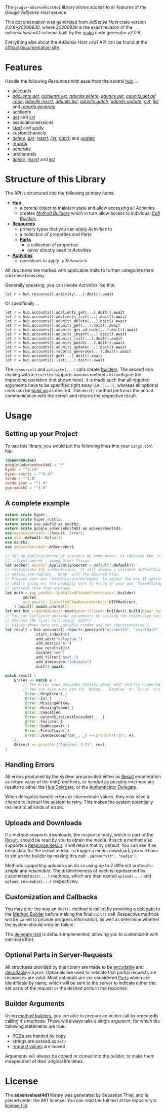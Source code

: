 <!---
DO NOT EDIT !
This file was generated automatically from 'src/mako/api/README.md.mako'
DO NOT EDIT !
-->
The `google-adsensehost4d1` library allows access to all features of the *Google AdSense Host* service.

This documentation was generated from *AdSense Host* crate version *2.0.8+20200930*, where *20200930* is the exact revision of the *adsensehost:v4.1* schema built by the [mako](http://www.makotemplates.org/) code generator *v2.0.8*.

Everything else about the *AdSense Host* *v4d1* API can be found at the
[official documentation site](https://developers.google.com/adsense/host/).
# Features

Handle the following *Resources* with ease from the central [hub](https://docs.rs/google-adsensehost4d1/2.0.8+20200930/google_adsensehost4d1/AdSenseHost) ... 

* [accounts](https://docs.rs/google-adsensehost4d1/2.0.8+20200930/google_adsensehost4d1/api::Account)
 * [*adclients get*](https://docs.rs/google-adsensehost4d1/2.0.8+20200930/google_adsensehost4d1/api::AccountAdclientGetCall), [*adclients list*](https://docs.rs/google-adsensehost4d1/2.0.8+20200930/google_adsensehost4d1/api::AccountAdclientListCall), [*adunits delete*](https://docs.rs/google-adsensehost4d1/2.0.8+20200930/google_adsensehost4d1/api::AccountAdunitDeleteCall), [*adunits get*](https://docs.rs/google-adsensehost4d1/2.0.8+20200930/google_adsensehost4d1/api::AccountAdunitGetCall), [*adunits get ad code*](https://docs.rs/google-adsensehost4d1/2.0.8+20200930/google_adsensehost4d1/api::AccountAdunitGetAdCodeCall), [*adunits insert*](https://docs.rs/google-adsensehost4d1/2.0.8+20200930/google_adsensehost4d1/api::AccountAdunitInsertCall), [*adunits list*](https://docs.rs/google-adsensehost4d1/2.0.8+20200930/google_adsensehost4d1/api::AccountAdunitListCall), [*adunits patch*](https://docs.rs/google-adsensehost4d1/2.0.8+20200930/google_adsensehost4d1/api::AccountAdunitPatchCall), [*adunits update*](https://docs.rs/google-adsensehost4d1/2.0.8+20200930/google_adsensehost4d1/api::AccountAdunitUpdateCall), [*get*](https://docs.rs/google-adsensehost4d1/2.0.8+20200930/google_adsensehost4d1/api::AccountGetCall), [*list*](https://docs.rs/google-adsensehost4d1/2.0.8+20200930/google_adsensehost4d1/api::AccountListCall) and [*reports generate*](https://docs.rs/google-adsensehost4d1/2.0.8+20200930/google_adsensehost4d1/api::AccountReportGenerateCall)
* adclients
 * [*get*](https://docs.rs/google-adsensehost4d1/2.0.8+20200930/google_adsensehost4d1/api::AdclientGetCall) and [*list*](https://docs.rs/google-adsensehost4d1/2.0.8+20200930/google_adsensehost4d1/api::AdclientListCall)
* associationsessions
 * [*start*](https://docs.rs/google-adsensehost4d1/2.0.8+20200930/google_adsensehost4d1/api::AssociationsessionStartCall) and [*verify*](https://docs.rs/google-adsensehost4d1/2.0.8+20200930/google_adsensehost4d1/api::AssociationsessionVerifyCall)
* customchannels
 * [*delete*](https://docs.rs/google-adsensehost4d1/2.0.8+20200930/google_adsensehost4d1/api::CustomchannelDeleteCall), [*get*](https://docs.rs/google-adsensehost4d1/2.0.8+20200930/google_adsensehost4d1/api::CustomchannelGetCall), [*insert*](https://docs.rs/google-adsensehost4d1/2.0.8+20200930/google_adsensehost4d1/api::CustomchannelInsertCall), [*list*](https://docs.rs/google-adsensehost4d1/2.0.8+20200930/google_adsensehost4d1/api::CustomchannelListCall), [*patch*](https://docs.rs/google-adsensehost4d1/2.0.8+20200930/google_adsensehost4d1/api::CustomchannelPatchCall) and [*update*](https://docs.rs/google-adsensehost4d1/2.0.8+20200930/google_adsensehost4d1/api::CustomchannelUpdateCall)
* [reports](https://docs.rs/google-adsensehost4d1/2.0.8+20200930/google_adsensehost4d1/api::Report)
 * [*generate*](https://docs.rs/google-adsensehost4d1/2.0.8+20200930/google_adsensehost4d1/api::ReportGenerateCall)
* urlchannels
 * [*delete*](https://docs.rs/google-adsensehost4d1/2.0.8+20200930/google_adsensehost4d1/api::UrlchannelDeleteCall), [*insert*](https://docs.rs/google-adsensehost4d1/2.0.8+20200930/google_adsensehost4d1/api::UrlchannelInsertCall) and [*list*](https://docs.rs/google-adsensehost4d1/2.0.8+20200930/google_adsensehost4d1/api::UrlchannelListCall)




# Structure of this Library

The API is structured into the following primary items:

* **[Hub](https://docs.rs/google-adsensehost4d1/2.0.8+20200930/google_adsensehost4d1/AdSenseHost)**
    * a central object to maintain state and allow accessing all *Activities*
    * creates [*Method Builders*](https://docs.rs/google-adsensehost4d1/2.0.8+20200930/google_adsensehost4d1/client::MethodsBuilder) which in turn
      allow access to individual [*Call Builders*](https://docs.rs/google-adsensehost4d1/2.0.8+20200930/google_adsensehost4d1/client::CallBuilder)
* **[Resources](https://docs.rs/google-adsensehost4d1/2.0.8+20200930/google_adsensehost4d1/client::Resource)**
    * primary types that you can apply *Activities* to
    * a collection of properties and *Parts*
    * **[Parts](https://docs.rs/google-adsensehost4d1/2.0.8+20200930/google_adsensehost4d1/client::Part)**
        * a collection of properties
        * never directly used in *Activities*
* **[Activities](https://docs.rs/google-adsensehost4d1/2.0.8+20200930/google_adsensehost4d1/client::CallBuilder)**
    * operations to apply to *Resources*

All *structures* are marked with applicable traits to further categorize them and ease browsing.

Generally speaking, you can invoke *Activities* like this:

```Rust,ignore
let r = hub.resource().activity(...).doit().await
```

Or specifically ...

```ignore
let r = hub.accounts().adclients_get(...).doit().await
let r = hub.accounts().adclients_list(...).doit().await
let r = hub.accounts().adunits_delete(...).doit().await
let r = hub.accounts().adunits_get(...).doit().await
let r = hub.accounts().adunits_get_ad_code(...).doit().await
let r = hub.accounts().adunits_insert(...).doit().await
let r = hub.accounts().adunits_list(...).doit().await
let r = hub.accounts().adunits_patch(...).doit().await
let r = hub.accounts().adunits_update(...).doit().await
let r = hub.accounts().reports_generate(...).doit().await
let r = hub.accounts().get(...).doit().await
let r = hub.accounts().list(...).doit().await
```

The `resource()` and `activity(...)` calls create [builders][builder-pattern]. The second one dealing with `Activities` 
supports various methods to configure the impending operation (not shown here). It is made such that all required arguments have to be 
specified right away (i.e. `(...)`), whereas all optional ones can be [build up][builder-pattern] as desired.
The `doit()` method performs the actual communication with the server and returns the respective result.

# Usage

## Setting up your Project

To use this library, you would put the following lines into your `Cargo.toml` file:

```toml
[dependencies]
google-adsensehost4d1 = "*"
hyper = "^0.14"
hyper-rustls = "^0.22"
serde = "^1.0"
serde_json = "^1.0"
yup-oauth2 = "^5.0"
```

## A complete example

```Rust
extern crate hyper;
extern crate hyper_rustls;
extern crate yup_oauth2 as oauth2;
extern crate google_adsensehost4d1 as adsensehost4d1;
use adsensehost4d1::{Result, Error};
use std::default::Default;
use oauth2;
use adsensehost4d1::AdSenseHost;

// Get an ApplicationSecret instance by some means. It contains the `client_id` and 
// `client_secret`, among other things.
let secret: oauth2::ApplicationSecret = Default::default();
// Instantiate the authenticator. It will choose a suitable authentication flow for you, 
// unless you replace  `None` with the desired Flow.
// Provide your own `AuthenticatorDelegate` to adjust the way it operates and get feedback about 
// what's going on. You probably want to bring in your own `TokenStorage` to persist tokens and
// retrieve them from storage.
let auth = yup_oauth2::InstalledFlowAuthenticator::builder(
        secret,
        yup_oauth2::InstalledFlowReturnMethod::HTTPRedirect,
    ).build().await.unwrap();
let mut hub = AdSenseHost::new(hyper::Client::builder().build(hyper_rustls::HttpsConnector::with_native_roots()), auth);
// You can configure optional parameters by calling the respective setters at will, and
// execute the final call using `doit()`.
// Values shown here are possibly random and not representative !
let result = hub.accounts().reports_generate("accountId", "startDate", "endDate")
             .start_index(46)
             .add_sort("voluptua.")
             .add_metric("At")
             .max_results(93)
             .locale("sed")
             .add_filter("amet.")
             .add_dimension("takimata")
             .doit().await;

match result {
    Err(e) => match e {
        // The Error enum provides details about what exactly happened.
        // You can also just use its `Debug`, `Display` or `Error` traits
         Error::HttpError(_)
        |Error::Io(_)
        |Error::MissingAPIKey
        |Error::MissingToken(_)
        |Error::Cancelled
        |Error::UploadSizeLimitExceeded(_, _)
        |Error::Failure(_)
        |Error::BadRequest(_)
        |Error::FieldClash(_)
        |Error::JsonDecodeError(_, _) => println!("{}", e),
    },
    Ok(res) => println!("Success: {:?}", res),
}

```
## Handling Errors

All errors produced by the system are provided either as [Result](https://docs.rs/google-adsensehost4d1/2.0.8+20200930/google_adsensehost4d1/client::Result) enumeration as return value of
the doit() methods, or handed as possibly intermediate results to either the 
[Hub Delegate](https://docs.rs/google-adsensehost4d1/2.0.8+20200930/google_adsensehost4d1/client::Delegate), or the [Authenticator Delegate](https://docs.rs/yup-oauth2/*/yup_oauth2/trait.AuthenticatorDelegate.html).

When delegates handle errors or intermediate values, they may have a chance to instruct the system to retry. This 
makes the system potentially resilient to all kinds of errors.

## Uploads and Downloads
If a method supports downloads, the response body, which is part of the [Result](https://docs.rs/google-adsensehost4d1/2.0.8+20200930/google_adsensehost4d1/client::Result), should be
read by you to obtain the media.
If such a method also supports a [Response Result](https://docs.rs/google-adsensehost4d1/2.0.8+20200930/google_adsensehost4d1/client::ResponseResult), it will return that by default.
You can see it as meta-data for the actual media. To trigger a media download, you will have to set up the builder by making
this call: `.param("alt", "media")`.

Methods supporting uploads can do so using up to 2 different protocols: 
*simple* and *resumable*. The distinctiveness of each is represented by customized 
`doit(...)` methods, which are then named `upload(...)` and `upload_resumable(...)` respectively.

## Customization and Callbacks

You may alter the way an `doit()` method is called by providing a [delegate](https://docs.rs/google-adsensehost4d1/2.0.8+20200930/google_adsensehost4d1/client::Delegate) to the 
[Method Builder](https://docs.rs/google-adsensehost4d1/2.0.8+20200930/google_adsensehost4d1/client::CallBuilder) before making the final `doit()` call. 
Respective methods will be called to provide progress information, as well as determine whether the system should 
retry on failure.

The [delegate trait](https://docs.rs/google-adsensehost4d1/2.0.8+20200930/google_adsensehost4d1/client::Delegate) is default-implemented, allowing you to customize it with minimal effort.

## Optional Parts in Server-Requests

All structures provided by this library are made to be [encodable](https://docs.rs/google-adsensehost4d1/2.0.8+20200930/google_adsensehost4d1/client::RequestValue) and 
[decodable](https://docs.rs/google-adsensehost4d1/2.0.8+20200930/google_adsensehost4d1/client::ResponseResult) via *json*. Optionals are used to indicate that partial requests are responses 
are valid.
Most optionals are are considered [Parts](https://docs.rs/google-adsensehost4d1/2.0.8+20200930/google_adsensehost4d1/client::Part) which are identifiable by name, which will be sent to 
the server to indicate either the set parts of the request or the desired parts in the response.

## Builder Arguments

Using [method builders](https://docs.rs/google-adsensehost4d1/2.0.8+20200930/google_adsensehost4d1/client::CallBuilder), you are able to prepare an action call by repeatedly calling it's methods.
These will always take a single argument, for which the following statements are true.

* [PODs][wiki-pod] are handed by copy
* strings are passed as `&str`
* [request values](https://docs.rs/google-adsensehost4d1/2.0.8+20200930/google_adsensehost4d1/client::RequestValue) are moved

Arguments will always be copied or cloned into the builder, to make them independent of their original life times.

[wiki-pod]: http://en.wikipedia.org/wiki/Plain_old_data_structure
[builder-pattern]: http://en.wikipedia.org/wiki/Builder_pattern
[google-go-api]: https://github.com/google/google-api-go-client

# License
The **adsensehost4d1** library was generated by Sebastian Thiel, and is placed 
under the *MIT* license.
You can read the full text at the repository's [license file][repo-license].

[repo-license]: https://github.com/Byron/google-apis-rsblob/main/LICENSE.md
